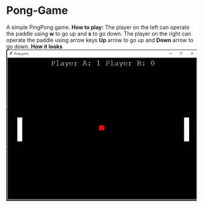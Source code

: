 # Pong-Game
A simple PingPong game.
**How to play:**
The player on the left can operate the paddle using **w** to go up and **s** to go down.
The player on the right can operate the paddle using arrow keys **Up** arrow to go up and **Down** arrow to go down.
**How it looks**
![alt text](https://github.com/ihasidul/Pong-Game/blob/master/pongPhoto.png)
